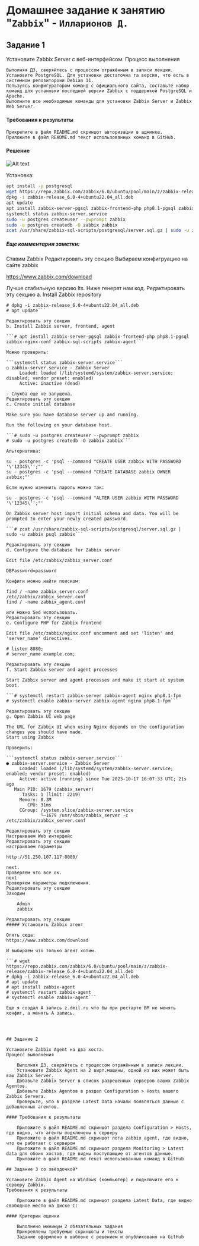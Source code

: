 # Домашнее задание к занятию "`Zabbix`" - `Илларионов Д.`

     

## Задание 1

Установите Zabbix Server с веб-интерфейсом.
Процесс выполнения

    Выполняя ДЗ, сверяйтесь с процессом отражённым в записи лекции.
    Установите PostgreSQL. Для установки достаточна та версия, что есть в системном репозитороии Debian 11.
    Пользуясь конфигуратором команд с официального сайта, составьте набор команд для установки последней версии Zabbix с поддержкой PostgreSQL и Apache.
    Выполните все необходимые команды для установки Zabbix Server и Zabbix Web Server.

#### Требования к результаты

    Прикрепите в файл README.md скриншот авторизации в админке.
    Приложите в файл README.md текст использованных команд в GitHub.
#### Решение

![Alt text](image.png)

Установка:
```bash
apt install -y postgresql
wget https://repo.zabbix.com/zabbix/6.0/ubuntu/pool/main/z/zabbix-release/zabbix-release_6.0-4+ubuntu22.04_all.deb
dpkg -i zabbix-release_6.0-4+ubuntu22.04_all.deb
apt update
apt install zabbix-server-pgsql zabbix-frontend-php php8.1-pgsql zabbix-nginx-conf zabbix-sql-scripts zabbix-agent
systemctl status zabbix-server.service
sudo -u postgres createuser --pwprompt zabbix
sudo -u postgres createdb -O zabbix zabbix
zcat /usr/share/zabbix-sql-scripts/postgresql/server.sql.gz | sudo -u zabbix psql zabbix

```

##### Еще комментарии заметки:

Ставим Zabbix
Редактировать эту секцию
Выбираем конфигруацию на сайте zabbix

https://www.zabbix.com/download

Лучше стабильную версию lts.
Ниже генерят нам код.
Редактировать эту секцию
a. Install Zabbix repository

```# wget https://repo.zabbix.com/zabbix/6.0/ubuntu/pool/main/z/zabbix-release/zabbix-release_6.0-4+ubuntu22.04_all.deb
# dpkg -i zabbix-release_6.0-4+ubuntu22.04_all.deb
# apt update```

Редактировать эту секцию
b. Install Zabbix server, frontend, agent

```# apt install zabbix-server-pgsql zabbix-frontend-php php8.1-pgsql zabbix-nginx-conf zabbix-sql-scripts zabbix-agent```

Можно проверить:

```systemctl status zabbix-server.service```
○ zabbix-server.service - Zabbix Server
     Loaded: loaded (/lib/systemd/system/zabbix-server.service; disabled; vendor preset: enabled)
     Active: inactive (dead)

- Служба еще не запущена.
Редактировать эту секцию
c. Create initial database

Make sure you have database server up and running.

Run the following on your database host.

```# sudo -u postgres createuser --pwprompt zabbix
# sudo -u postgres createdb -O zabbix zabbix```

Альтернатива:

su - postgres -c 'psql --command "CREATE USER zabbix WITH PASSWORD '\'12345\'';"'
su - postgres -c 'psql --command "CREATE DATABASE zabbix OWNER zabbix;"'

Если нужно изменить пароль можно так:

su - postgres -c 'psql --command "ALTER USER zabbix WITH PASSWORD '\'12345\'';"'

On Zabbix server host import initial schema and data. You will be prompted to enter your newly created password.

```# zcat /usr/share/zabbix-sql-scripts/postgresql/server.sql.gz | sudo -u zabbix psql zabbix```

Редактировать эту секцию
d. Configure the database for Zabbix server

Edit file /etc/zabbix/zabbix_server.conf

DBPassword=password

Конфиги можно найти поиском:

find / -name zabbix_server.conf
/etc/zabbix/zabbix_server.conf
find / -name zabbix_agent.conf

или можно Sed использовать.
Редактировать эту секцию
e. Configure PHP for Zabbix frontend

Edit file /etc/zabbix/nginx.conf uncomment and set 'listen' and 'server_name' directives.

# listen 8080;
# server_name example.com;

Редактировать эту секцию
f. Start Zabbix server and agent processes

Start Zabbix server and agent processes and make it start at system boot.

```# systemctl restart zabbix-server zabbix-agent nginx php8.1-fpm
# systemctl enable zabbix-server zabbix-agent nginx php8.1-fpm```

Редактировать эту секцию
g. Open Zabbix UI web page

The URL for Zabbix UI when using Nginx depends on the configuration changes you should have made.
Start using Zabbix

Проверить:

```systemctl status zabbix-server.service```
● zabbix-server.service - Zabbix Server
     Loaded: loaded (/lib/systemd/system/zabbix-server.service; enabled; vendor preset: enabled)
     Active: active (running) since Tue 2023-10-17 16:07:33 UTC; 21s ago
   Main PID: 1679 (zabbix_server)
      Tasks: 1 (limit: 2219)
     Memory: 8.3M
        CPU: 31ms
     CGroup: /system.slice/zabbix-server.service
             └─1679 /usr/sbin/zabbix_server -c /etc/zabbix/zabbix_server.conf

Редактировать эту секцию
Настраиваем Web интерфейс
Редактировать эту секцию
настраиваем параметры

http://51.250.107.117:8080/

next.
Проверяем что все ок.
next
Проверяем параметры подключения.
Редактировать эту секцию
Заходим

    Admin
    zabbix

Редактировать эту секцию
##### Установить Zabbix агент

Опять сюда:
https://www.zabbix.com/download

И выбираем что только агент хотим.

```# wget https://repo.zabbix.com/zabbix/6.0/ubuntu/pool/main/z/zabbix-release/zabbix-release_6.0-4+ubuntu22.04_all.deb
# dpkg -i zabbix-release_6.0-4+ubuntu22.04_all.deb
# apt update 
# apt install zabbix-agent
# systemctl restart zabbix-agent
# systemctl enable zabbix-agent``` 

Еще я создал А запись z.dmil.ru что бы при рестарте ВМ не менять конфиг, а менять А запись.




## Задание 2

Установите Zabbix Agent на два хоста.
Процесс выполнения

    Выполняя ДЗ, сверяйтесь с процессом отражённым в записи лекции.
    Установите Zabbix Agent на 2 вирт.машины, одной из них может быть ваш Zabbix Server.
    Добавьте Zabbix Server в список разрешенных серверов ваших Zabbix Agentов.
    Добавьте Zabbix Agentов в раздел Configuration > Hosts вашего Zabbix Servera.
    Проверьте, что в разделе Latest Data начали появляться данные с добавленных агентов.

#### Требования к результаты

    Приложите в файл README.md скриншот раздела Configuration > Hosts, где видно, что агенты подключены к серверу
    Приложите в файл README.md скриншот лога zabbix agent, где видно, что он работает с сервером
    Приложите в файл README.md скриншот раздела Monitoring > Latest data для обоих хостов, где видны поступающие от агентов данные.
    Приложите в файл README.md текст использованных команд в GitHub

## Задание 3 со звёздочкой*

Установите Zabbix Agent на Windows (компьютер) и подключите его к серверу Zabbix.
Требования к результаты

    Приложите в файл README.md скриншот раздела Latest Data, где видно свободное место на диске C:

#### Критерии оценки

    Выполнено минимум 2 обязательных задания
    Прикреплены требуемые скриншоты и тексты
    Задание оформлено в шаблоне с решением и опубликовано на GitHub
